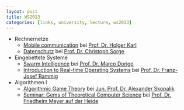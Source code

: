 ```yaml
---
layout: post
title: WS2013
categories: [links, university, lecture, ws2013]
---
```


- Rechnernetze
    - [Mobile communication](http://www.cs.uni-paderborn.de/fachgebiete/fachgebiet-rechnernetze/lehre/lehrveranstaltungen/vl-mobilkommunikation.html) bei [Prof. Dr. Holger Karl](http://www.cs.uni-paderborn.de/fachgebiete/fachgebiet-rechnernetze/people/hk.html)
    - [Datenschutz](http://www.cs.uni-paderborn.de/fachgebiete/fg-netsec/lehre/ws1314/datenschutz.html) bei [Prof. Dr. Christoph Sorge](http://www.cs.uni-paderborn.de/?csorge)
- Eingebettete Systeme
    - [Swarm Intelligence](http://www.cs.uni-paderborn.de/fachgebiete/fg-dorigo/teaching.html) bei [Prof. Dr. Marco Dorigo](http://www.cs.uni-paderborn.de/fachgebiete/fg-dorigo/research-group/marco-dorigo.html)
    - [Introduction to Real-time Operating Systems](https://www.hni.uni-paderborn.de/en/design-of-distributed-embedded-systems/teaching/) bei [Prof. Dr. Franz-Josef Rammig](https://www.hni.uni-paderborn.de/en/design-of-distributed-embedded-systems/staff/112491383501926/)
-  Algorithmen I
    - [Algorithmic Game Theory](https://www.hni.uni-paderborn.de/alg/teaching/algogt/) bei [Jun. Prof. Dr. Alexander Skopalik](http://www.hni.uni-paderborn.de/alg/mitarbeiter/skopalik/)
    - [Seminar: Gems of Theoretical Computer Science](https://www.hni.uni-paderborn.de/alg/teaching/perlen/) bei [Prof. Dr. Friedhelm Meyer auf der Heide](http://www.hni.uni-paderborn.de/alg/mitarbeiter/fmadh/)
